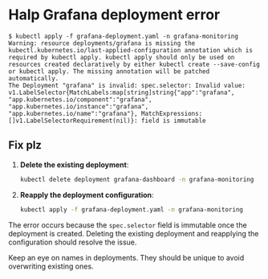 # Halp Grafana deployment error
```
$ kubectl apply -f grafana-deployment.yaml -n grafana-monitoring
Warning: resource deployments/grafana is missing the kubectl.kubernetes.io/last-applied-configuration annotation which is required by kubectl apply. kubectl apply should only be used on resources created declaratively by either kubectl create --save-config or kubectl apply. The missing annotation will be patched automatically.
The Deployment "grafana" is invalid: spec.selector: Invalid value: v1.LabelSelector{MatchLabels:map[string]string{"app":"grafana", "app.kubernetes.io/component":"grafana", "app.kubernetes.io/instance":"grafana", "app.kubernetes.io/name":"grafana"}, MatchExpressions:[]v1.LabelSelectorRequirement(nil)}: field is immutable
```

## Fix plz

1. **Delete the existing deployment**:
   ```sh
   kubectl delete deployment grafana-dashboard -n grafana-monitoring
   ```

2. **Reapply the deployment configuration**:
   ```sh
   kubectl apply -f grafana-deployment.yaml -n grafana-monitoring
   ```

The error occurs because the `spec.selector` field is immutable once the deployment is created. Deleting the existing deployment and reapplying the configuration should resolve the issue.

Keep an eye on names in deployments. They should be unique to avoid overwriting existing ones.